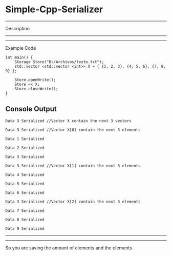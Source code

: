 # Simple-Cpp-Serializer
---------------------------------------------------------------
Description

---------------------------------------------------------------
---------------------------------------------------------------

Example Code
```
int main() {
	Storage Store("D:/Archivos/texto.txt");
	std::vector <std::vector <int>> X = { {1, 2, 3}, {4, 5, 6}, {7, 8, 9} };

	Store.openWrite();
	Store << X;
	Store.closeWrite();
}
```

Console Output
-
`Data 3 Serialized //Vector X contain the next 3 vectors`

`Data 3 Serialized //Vector X[0] contain the next 3 elements`

`Data 1 Serialized`

`Data 2 Serialized`

`Data 3 Serialized`

`Data 3 Serialized //Vector X[1] contain the next 3 elements`

`Data 4 Serialized`

`Data 5 Serialized`

`Data 6 Serialized`

`Data 3 Serialized //Vector X[2] contain the next 3 elements`

`Data 7 Serialized`

`Data 8 Serialized`

`Data 9 Serialized`

---------------------------------------------------------------
---------------------------------------------------------------

So you are saving the amount of elements and the elements
